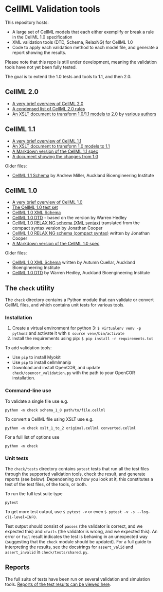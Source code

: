 # CellML Validation tools

This repository hosts:

- A large set of CellML models that each either exemplify or break a rule in the CellML 1.0 specification
- XML validation tools (DTD, Schema, RelaxNG) for CellML 1.0
- Code to apply each validation method to each model file, and generate a report showing the results.

Please note that this repo is still under development, meaning the validation tools have not yet been fully tested.

The goal is to extend the 1.0 tests and tools to 1.1, and then 2.0.

## CellML 2.0

* [A very brief overview of CellML 2.0](cellml_2_0/cellml_2_0_quick.md)
* [A condensed list of CellML 2.0 rules](cellml_2_0/cellml_2_0_rules.md)
* [An XSLT document to transform 1.0/1.1 models to 2.0](cellml_2_0/cellml_1_to_2.xsl) by [various authors](https://github.com/cellml/cellml1to2)

## CellML 1.1

* [A very brief overview of CellML 1.1](cellml_1_1/cellml_1_1_quick.md)
* [An XSLT document to transform 1.0 models to 1.1](cellml_1_1/cellml_1_0_to_1_1.xsl)
* [A Markdown version of the CellML 1.1 spec](cellml_1_1/cellml_1_1_spec.md)
* [A document showing the changes from 1.0](cellml_1_1/cellml_1_1_changes.md)

Older files:

* [CellML 1.1 Schema](cellml_1_1/todo/cellml_1_1.xsd) by Andrew Miller, Auckland Bioengineering Institute

## CellML 1.0

* [A very brief overview of CellML 1.0](cellml_1_0/cellml_1_0_quick.md)
* [The CellML 1.0 test set](models_1_0)
* [CellML 1.0 XML Schema](cellml_1_0/cellml_1_0.xsd)
* [CellML 1.0 DTD](cellml_1_0/cellml_1_0.dtd) - based on the version by Warren Hedley
* [CellML 1.0 RELAX NG schema (XML syntax)](cellml_1_0/cellml_1_0.rng) translated from the compact syntax version by Jonathan Cooper
* [CellML 1.0 RELAX NG schema (compact syntax)](cellml_1_0/cellml_1_0.rnc) written by Jonathan Cooper
* [A Markdown version of the CellML 1.0 spec](cellml_1_0/cellml_1_0_spec.md)

Older files:

* [CellML 1.0 XML Schema](cellml_1_0/deprecated/cellml_1_0_simple.xsd) written by Autumn Cuellar, Auckland Bioengineering Institute
* [CellML 1.0 DTD](cellml_1_0/deprecated/cellml_1_0.dtd) by Warren Hedley, Auckland Bioengineering Institute

## The `check` utility

The `check` directory contains a Python module that can validate or convert CellML files, and which contains unit tests for various tools.

### Installation

1. Create a virtual environment for python 3: `$ virtualenv venv -p python3` and activate it with `$ source venv/bin/activate`
2. Install the requirements using pip: `$ pip install -r requirements.txt`

To add validation tools:
- Use `pip` to install Myokit
- Use `pip` to install cellmlmanip
- Download and install OpenCOR, and update `check/opencor_validation.py` with the path to your OpenCOR installation.

### Command-line use

To validate a single file use e.g.
```
python -m check schema_1_0 path/to/file.cellml
```

To convert a CellML file using XSLT use e.g.
```
python -m check xslt_1_to_2 original.cellml converted.cellml
```

For a full list of options use
```
python -m check
```

### Unit tests

The `check/tests` directory contains `pytest` tests that run all the test files through the supported validation tools, check the result, and generate reports (see below).
Dependening on how you look at it, this constitutes a test of the test files, of the tools, or both.

To run the full test suite type
```
pytest
```
To get more test output, use `$ pytest -v` or even `$ pytest -v -s --log-cli-level=INFO`.

Test output should consist of `passes` (the validator is correct, and we expected this) and `xfails` (the validator is wrong, and we expected this).
An error or `fail` result indicates the test is behaving in an unexpected way (suggesting that the `check` module should be updated).
For a full guide to interpreting the results, see the docstrings for `assert_valid` and `assert_invalid` in `check/tests/shared.py`.

## Reports

The full suite of tests have been run on several validation and simulation tools.
[Reports of the test results can be viewed here](reports/README.md).

